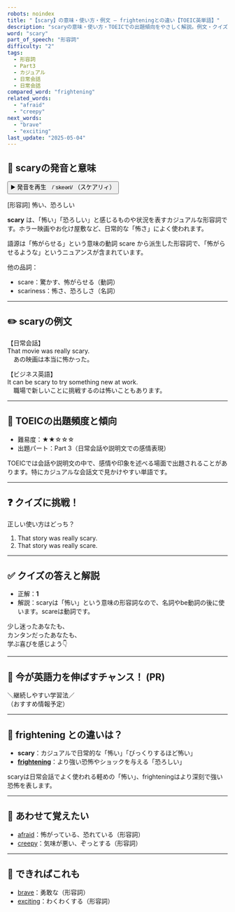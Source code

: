 ```yaml
---
robots: noindex
title: "【scary】の意味・使い方・例文 ― frighteningとの違い【TOEIC英単語】"
description: "scaryの意味・使い方・TOEICでの出題傾向をやさしく解説。例文・クイズ付きでfrighteningとの違いもわかりやすく学べます。"
word: "scary"
part_of_speech: "形容詞"
difficulty: "2"
tags:
  - 形容詞
  - Part3
  - カジュアル
  - 日常会話
  - 日常会話
compared_word: "frightening"
related_words:
  - "afraid"
  - "creepy"
next_words:
  - "brave"
  - "exciting"
last_update: "2025-05-04"
---
```


## 🔰 scaryの発音と意味

<button class="play-audio" onclick="playTTS('scary')">
  <span class="play-audio-main">
    ▶️ 発音を再生　/ˈskeəri/
  </span>
  <span class="play-audio-sub">
    （スケアリィ）
  </span>
</button>

[形容詞] 怖い、恐ろしい

**scary** は、「怖い」「恐ろしい」と感じるものや状況を表すカジュアルな形容詞です。ホラー映画やお化け屋敷など、日常的な「怖さ」によく使われます。

語源は「怖がらせる」という意味の動詞 scare から派生した形容詞で、「怖がらせるような」というニュアンスが含まれています。

他の品詞：  
- scare：驚かす、怖がらせる（動詞）
- scariness：怖さ、恐ろしさ（名詞）

---

## ✏️ scaryの例文

【日常会話】  
That movie was really scary.  
　あの映画は本当に怖かった。

【ビジネス英語】  
It can be scary to try something new at work.  
　職場で新しいことに挑戦するのは怖いこともあります。

---

## 🎯 TOEICの出題頻度と傾向

- 難易度：★★☆☆☆
- 出題パート：Part 3（日常会話や説明文での感情表現）

TOEICでは会話や説明文の中で、感情や印象を述べる場面で出題されることがあります。特にカジュアルな会話文で見かけやすい単語です。

---

## ❓ クイズに挑戦！

正しい使い方はどっち？

1. That story was really scary.  
2. That story was really scare.

---

## ✅ クイズの答えと解説

- 正解：**1**
- 解説：scaryは「怖い」という意味の形容詞なので、名詞やbe動詞の後に使います。scareは動詞です。

少し迷ったあなたも、  
カンタンだったあなたも、  
学ぶ喜びを感じよう👇️

---

## 🚀 今が英語力を伸ばすチャンス！ (PR)

<div class="info-center">
＼継続しやすい学習法／<br>  
（おすすめ情報予定）
</div>

---

## 🤔  frightening との違いは？

- **scary**：カジュアルで日常的な「怖い」「びっくりするほど怖い」
- **[frightening](/word/frightening/)**：より強い恐怖やショックを与える「恐ろしい」

scaryは日常会話でよく使われる軽めの「怖い」、frighteningはより深刻で強い恐怖を表します。

---

## 🧩 あわせて覚えたい

- [afraid](/word/afraid/)：怖がっている、恐れている（形容詞）
- [creepy](/word/creepy/)：気味が悪い、ぞっとする（形容詞）

---

## 📖 できればこれも

- [brave](/word/brave/)：勇敢な（形容詞）
- [exciting](/word/exciting/)：わくわくする（形容詞）

<!-- cvid: aid32_bid09 -->
